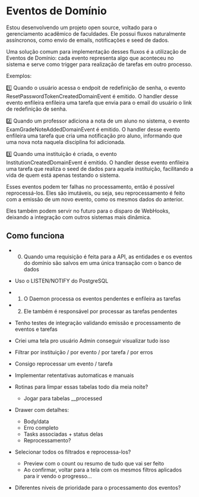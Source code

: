 # Eventos de Domínio

Estou desenvolvendo um projeto open source, voltado para o gerenciamento acadêmico de faculdades. Ele possui fluxos naturalmente assíncronos, como envio de emails, notificações e seed de dados.

Uma solução comum para implementação desses fluxos é a utilização de Eventos de Domínio: cada evento representa algo que aconteceu no sistema e serve como trigger para realização de tarefas em outro processo.

Exemplos:

1️⃣ Quando o usuário acessa o endpoit de redefinição de senha, o evento ResetPasswordTokenCreatedDomainEvent é emitido.
O handler desse evento enfileira enfileira uma tarefa que envia para o email do usuário o link de redefinição de senha.

2️⃣ Quando um professor adiciona a nota de um aluno no sistema, o evento ExamGradeNoteAddedDomainEvent é emitido.
O handler desse evento enfileira uma tarefa que cria uma notificação pro aluno, informando que uma nova nota naquela disciplina foi adicionada.

3️⃣ Quando uma instituição é criada, o evento InstitutionCreatedDomainEvent é emitido.
O handler desse evento enfileira uma tarefa que realiza o seed de dados para aquela instituição, facilitando a vida de quem está apenas testando o sistema.

Esses eventos podem ter falhas no processamento, então é possível reprocessá-los. Eles são imutáveis, ou seja, seu reprocessamento é feito com a emissão de um novo evento, como os mesmos dados do anterior.

Eles também podem servir no futuro para o disparo de WebHooks, deixando a integração com outros sistemas mais dinâmica.

## Como funciona

- 0. Quando uma requisição é feita para a API, as entidades e os eventos do domínio são salvos em uma única transação com o banco de dados
- Uso o LISTEN/NOTIFY do PostgreSQL
- 1. O Daemon processa os eventos pendentes e enfileira as tarefas
- 2. Ele também é responsável por processar as tarefas pendentes

- Tenho testes de integração validando emissão e processamento de eventos e tarefas
- Criei uma tela pro usuário Admin conseguir visualizar tudo isso


- Filtrar por instituição / por evento / por tarefa / por erros
- Consigo reprocessar um evento / tarefa

- Implementar retentativas automaticas e manuais

- Rotinas para limpar essas tabelas todo dia meia noite?
    - Jogar para tabelas __processed


- Drawer com detalhes:
    - Body/data
    - Erro completo
    - Tasks associadas + status delas
    - Reprocessamento?

- Selecionar todos os filtrados e reprocessa-los?
    - Preview com o count ou resumo de tudo que vai ser feito
    - Ao confirmar, voltar para a tela com os mesmos filtros aplicados para ir vendo o progresso...

- Diferentes niveis de prioridade para o processamento dos eventos?

